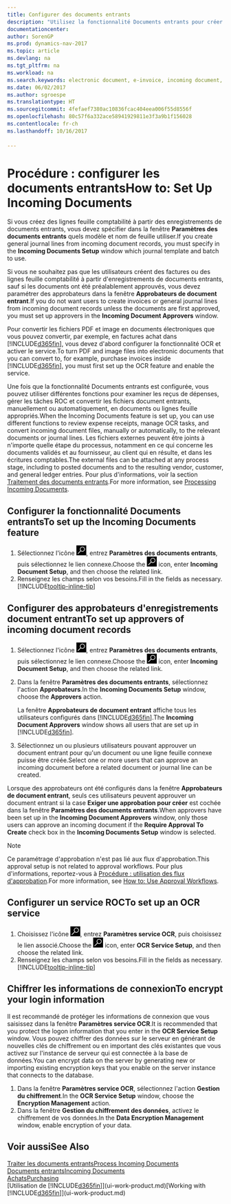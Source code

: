 ```yaml
---
title: Configurer des documents entrants
description: "Utilisez la fonctionnalité Documents entrants pour créer des documents électroniques, gérer des tâches OCR, importer des factures, et convertir des fichiers images."
documentationcenter: 
author: SorenGP
ms.prod: dynamics-nav-2017
ms.topic: article
ms.devlang: na
ms.tgt_pltfrm: na
ms.workload: na
ms.search.keywords: electronic document, e-invoice, incoming document, OCR, ecommerce, document exchange, import invoice
ms.date: 06/02/2017
ms.author: sgroespe
ms.translationtype: HT
ms.sourcegitcommit: 4fefaef7380ac10836fcac404eea006f55d8556f
ms.openlocfilehash: 80c57f6a332ace58941929811e3f3a9b1f156028
ms.contentlocale: fr-ch
ms.lasthandoff: 10/16/2017

---
```

# <a name="how-to-set-up-incoming-documents"></a><span data-ttu-id="dc786-103">Procédure : configurer les documents entrants</span><span class="sxs-lookup"><span data-stu-id="dc786-103">How to: Set Up Incoming Documents</span></span>
<span data-ttu-id="dc786-104">Si vous créez des lignes feuille comptabilité à partir des enregistrements de documents entrants, vous devez spécifier dans la fenêtre **Paramètres des documents entrants** quels modèle et nom de feuille utiliser.</span><span class="sxs-lookup"><span data-stu-id="dc786-104">If you create general journal lines from incoming document records, you must specify in the **Incoming Documents Setup** window which journal template and batch to use.</span></span>

<span data-ttu-id="dc786-105">Si vous ne souhaitez pas que les utilisateurs créent des factures ou des lignes feuille comptabilité à partir d'enregistrements de documents entrants, sauf si les documents ont été préalablement approuvés, vous devez paramétrer des approbateurs dans la fenêtre **Approbateurs de document entrant**.</span><span class="sxs-lookup"><span data-stu-id="dc786-105">If you do not want users to create invoices or general journal lines from incoming document records unless the documents are first approved, you must set up approvers in the **Incoming Document Approvers** window.</span></span>

<span data-ttu-id="dc786-106">Pour convertir les fichiers PDF et image en documents électroniques que vous pouvez convertir, par exemple, en factures achat dans [!INCLUDE[d365fin](includes/d365fin_md.md)], vous devez d'abord configurer la fonctionnalité OCR et activer le service.</span><span class="sxs-lookup"><span data-stu-id="dc786-106">To turn PDF and image files into electronic documents that you can convert to, for example, purchase invoices inside [!INCLUDE[d365fin](includes/d365fin_md.md)], you must first set up the OCR feature and enable the service.</span></span>

<span data-ttu-id="dc786-107">Une fois que la fonctionnalité Documents entrants est configurée, vous pouvez utiliser différentes fonctions pour examiner les reçus de dépenses, gérer les tâches ROC et convertir les fichiers document entrants, manuellement ou automatiquement, en documents ou lignes feuille appropriés.</span><span class="sxs-lookup"><span data-stu-id="dc786-107">When the Incoming Documents feature is set up, you can use different functions to review expense receipts, manage OCR tasks, and convert incoming document files, manually or automatically, to the relevant documents or journal lines.</span></span> <span data-ttu-id="dc786-108">Les fichiers externes peuvent être joints à n'importe quelle étape du processus, notamment en ce qui concerne les documents validés et au fournisseur, au client qui en résulte, et dans les écritures comptables.</span><span class="sxs-lookup"><span data-stu-id="dc786-108">The external files can be attached at any process stage, including to posted documents and to the resulting vendor, customer, and general ledger entries.</span></span> <span data-ttu-id="dc786-109">Pour plus d'informations, voir la section [Traitement des documents entrants](across-process-income-documents.md).</span><span class="sxs-lookup"><span data-stu-id="dc786-109">For more information, see [Processing Incoming Documents](across-process-income-documents.md).</span></span>

## <a name="to-set-up-the-incoming-documents-feature"></a><span data-ttu-id="dc786-110">Configurer la fonctionnalité Documents entrants</span><span class="sxs-lookup"><span data-stu-id="dc786-110">To set up the Incoming Documents feature</span></span>
1. <span data-ttu-id="dc786-111">Sélectionnez l'icône ![Page ou état pour la recherche](media/ui-search/search_small.png "Page ou état pour la recherche"), entrez **Paramètres des documents entrants**, puis sélectionnez le lien connexe.</span><span class="sxs-lookup"><span data-stu-id="dc786-111">Choose the ![Search for Page or Report](media/ui-search/search_small.png "Search for Page or Report icon") icon, enter **Incoming Document Setup**, and then choose the related link.</span></span>
2. <span data-ttu-id="dc786-112">Renseignez les champs selon vos besoins.</span><span class="sxs-lookup"><span data-stu-id="dc786-112">Fill in the fields as necessary.</span></span> [!INCLUDE[tooltip-inline-tip](includes/tooltip-inline-tip_md.md)]

## <a name="to-set-up-approvers-of-incoming-document-records"></a><span data-ttu-id="dc786-113">Configurer des approbateurs d'enregistrements document entrant</span><span class="sxs-lookup"><span data-stu-id="dc786-113">To set up approvers of incoming document records</span></span>
1. <span data-ttu-id="dc786-114">Sélectionnez l'icône ![Page ou état pour la recherche](media/ui-search/search_small.png "Page ou état pour la recherche"), entrez **Paramètres des documents entrants**, puis sélectionnez le lien connexe.</span><span class="sxs-lookup"><span data-stu-id="dc786-114">Choose the ![Search for Page or Report](media/ui-search/search_small.png "Search for Page or Report icon") icon, enter **Incoming Document Setup**, and then choose the related link.</span></span>  
2. <span data-ttu-id="dc786-115">Dans la fenêtre **Paramètres des documents entrants**, sélectionnez l'action **Approbateurs**.</span><span class="sxs-lookup"><span data-stu-id="dc786-115">In the **Incoming Documents Setup** window, choose the **Approvers** action.</span></span>

    <span data-ttu-id="dc786-116">La fenêtre **Approbateurs de document entrant** affiche tous les utilisateurs configurés dans [!INCLUDE[d365fin](includes/d365fin_md.md)].</span><span class="sxs-lookup"><span data-stu-id="dc786-116">The **Incoming Document Approvers** window shows all users that are set up in [!INCLUDE[d365fin](includes/d365fin_md.md)].</span></span>  
3. <span data-ttu-id="dc786-117">Sélectionnez un ou plusieurs utilisateurs pouvant approuver un document entrant pour qu'un document ou une ligne feuille connexe puisse être créée.</span><span class="sxs-lookup"><span data-stu-id="dc786-117">Select one or more users that can approve an incoming document before a related document or journal line can be created.</span></span>

<span data-ttu-id="dc786-118">Lorsque des approbateurs ont été configurés dans la fenêtre **Approbateurs de document entrant**, seuls ces utilisateurs peuvent approuver un document entrant si la case **Exiger une approbation pour créer** est cochée dans la fenêtre **Paramètres des documents entrants**.</span><span class="sxs-lookup"><span data-stu-id="dc786-118">When approvers have been set up in the **Incoming Document Approvers** window, only those users can approve an incoming document if the **Require Approval To Create** check box in the **Incoming Documents Setup** window is selected.</span></span>

> [!NOTE]  
>   <span data-ttu-id="dc786-119">Ce paramétrage d'approbation n'est pas lié aux flux d'approbation.</span><span class="sxs-lookup"><span data-stu-id="dc786-119">This approval setup is not related to approval workflows.</span></span> <span data-ttu-id="dc786-120">Pour plus d'informations, reportez-vous à [Procédure : utilisation des flux d'approbation](across-how-use-approval-workflows.md).</span><span class="sxs-lookup"><span data-stu-id="dc786-120">For more information, see [How to: Use Approval Workflows](across-how-use-approval-workflows.md).</span></span>

## <a name="to-set-up-an-ocr-service"></a><span data-ttu-id="dc786-121">Configurer un service ROC</span><span class="sxs-lookup"><span data-stu-id="dc786-121">To set up an OCR service</span></span>
1. <span data-ttu-id="dc786-122">Choisissez l'icône ![Page ou état pour la recherche](media/ui-search/search_small.png "icône Page ou état pour la recherche"), entrez **Paramètres service OCR**, puis choisissez le lien associé.</span><span class="sxs-lookup"><span data-stu-id="dc786-122">Choose the ![Search for Page or Report](media/ui-search/search_small.png "Search for Page or Report icon") icon, enter **OCR Service Setup**, and then choose the related link.</span></span>
2. <span data-ttu-id="dc786-123">Renseignez les champs selon vos besoins.</span><span class="sxs-lookup"><span data-stu-id="dc786-123">Fill in the fields as necessary.</span></span> [!INCLUDE[tooltip-inline-tip](includes/tooltip-inline-tip_md.md)]

## <a name="to-encrypt-your-login-information"></a><span data-ttu-id="dc786-124">Chiffrer les informations de connexion</span><span class="sxs-lookup"><span data-stu-id="dc786-124">To encrypt your login information</span></span>
<span data-ttu-id="dc786-125">Il est recommandé de protéger les informations de connexion que vous saisissez dans la fenêtre **Paramètres service OCR**.</span><span class="sxs-lookup"><span data-stu-id="dc786-125">It is recommended that you protect the logon information that you enter in the **OCR Service Setup** window.</span></span> <span data-ttu-id="dc786-126">Vous pouvez chiffrer des données sur le serveur en générant de nouvelles clés de chiffrement ou en important des clés existantes que vous activez sur l'instance de serveur qui est connectée à la base de données.</span><span class="sxs-lookup"><span data-stu-id="dc786-126">You can encrypt data on the server by generating new or importing existing encryption keys that you enable on the server instance that connects to the database.</span></span>

1. <span data-ttu-id="dc786-127">Dans la fenêtre **Paramètres service OCR**, sélectionnez l'action **Gestion du chiffrement**.</span><span class="sxs-lookup"><span data-stu-id="dc786-127">In the **OCR Service Setup** window, choose the **Encryption Management** action.</span></span>
2. <span data-ttu-id="dc786-128">Dans la fenêtre **Gestion du chiffrement des données**, activez le chiffrement de vos données.</span><span class="sxs-lookup"><span data-stu-id="dc786-128">In the **Data Encryption Management** window, enable encryption of your data.</span></span>

## <a name="see-also"></a><span data-ttu-id="dc786-129">Voir aussi</span><span class="sxs-lookup"><span data-stu-id="dc786-129">See Also</span></span>
[<span data-ttu-id="dc786-130">Traiter les documents entrants</span><span class="sxs-lookup"><span data-stu-id="dc786-130">Process Incoming Documents</span></span>](across-process-income-documents.md)  
[<span data-ttu-id="dc786-131">Documents entrants</span><span class="sxs-lookup"><span data-stu-id="dc786-131">Incoming Documents</span></span>](across-income-documents.md)  
[<span data-ttu-id="dc786-132">Achats</span><span class="sxs-lookup"><span data-stu-id="dc786-132">Purchasing</span></span>](purchasing-manage-purchasing.md)  
<span data-ttu-id="dc786-133">[Utilisation de [!INCLUDE[d365fin](includes/d365fin_md.md)]](ui-work-product.md)</span><span class="sxs-lookup"><span data-stu-id="dc786-133">[Working with [!INCLUDE[d365fin](includes/d365fin_md.md)]](ui-work-product.md)</span></span>

